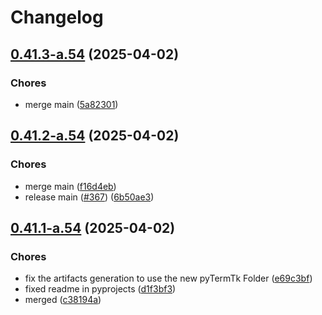 # Changelog

## [0.41.3-a.54](https://github.com/ceccopierangiolieugenio/pyTermTk/compare/theDumbPaintTool-v0.41.2-a.54...theDumbPaintTool-v0.41.3-a.54) (2025-04-02)


### Chores

* merge main ([5a82301](https://github.com/ceccopierangiolieugenio/pyTermTk/commit/5a82301291fe06e9c4d2a13911982b427c8a232e))

## [0.41.2-a.54](https://github.com/ceccopierangiolieugenio/pyTermTk/compare/theDumbPaintTool-v0.41.1-a.54...theDumbPaintTool-v0.41.2-a.54) (2025-04-02)


### Chores

* merge main ([f16d4eb](https://github.com/ceccopierangiolieugenio/pyTermTk/commit/f16d4ebff79216c9f3fa27cb2f2cee745de0e38c))
* release main ([#367](https://github.com/ceccopierangiolieugenio/pyTermTk/issues/367)) ([6b50ae3](https://github.com/ceccopierangiolieugenio/pyTermTk/commit/6b50ae3506f12ef74f10be316fbb63ba0ede7131))

## [0.41.1-a.54](https://github.com/ceccopierangiolieugenio/pyTermTk/compare/theDumbPaintTool-v0.41.0-a.54...theDumbPaintTool-v0.41.1-a.54) (2025-04-02)


### Chores

* fix the artifacts generation to use the new pyTermTk Folder ([e69c3bf](https://github.com/ceccopierangiolieugenio/pyTermTk/commit/e69c3bf5294da509c15b4c10c6addad1a51c89d9))
* fixed readme in pyprojects ([d1f3bf3](https://github.com/ceccopierangiolieugenio/pyTermTk/commit/d1f3bf36208edf7f36e867c5631d5186f4b5d2db))
* merged ([c38194a](https://github.com/ceccopierangiolieugenio/pyTermTk/commit/c38194a951d86d3ab040bc7bad9397c7861c2c2a))
